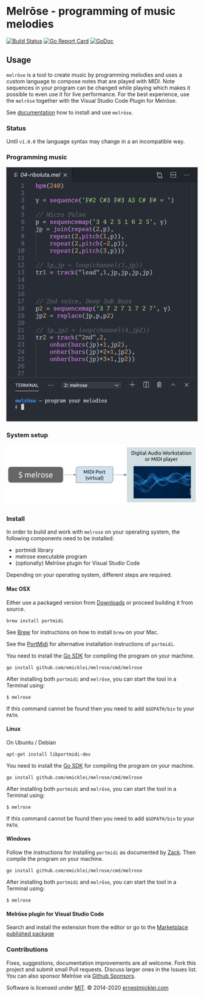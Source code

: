 # Melrōse - programming of music melodies

[![Build Status](https://travis-ci.org/emicklei/melrose.png)](https://travis-ci.org/emicklei/melrose)
[![Go Report Card](https://goreportcard.com/badge/github.com/emicklei/melrose)](https://goreportcard.com/report/github.com/emicklei/melrose)
[![GoDoc](https://godoc.org/github.com/emicklei/melrose?status.svg)](https://pkg.go.dev/github.com/emicklei/melrose?tab=doc)


## Usage

`melrōse` is a tool to create music by programming melodies and uses a custom language to compose notes that are played with MIDI.
Note sequences in your program can be changed while playing which makes it possible to even use it for live performance.
For the best experience, use the `melrōse` together with the Visual Studio Code Plugin for Melrōse.

See [documentation](https://emicklei.github.io/melrose/) how to install and use `melrōse`.

### Status

Until `v1.0.0` the language syntax may change in a an incompatible way.

### Programming music

![screenshot.png](docs/images/screenshot.png)

### System setup

![melrose-port-daw.png](docs/images/melrose-port-daw.png)

### Install

In order to build and work with `melrose` on your operating system, the following components need to be installed:

- portmidi library
- melrose executable program
- (optionally) Melrōse plugin for Visual Studio Code

Depending on your operating system, different steps are required.

#### Mac OSX

Either use a packaged version from [Downloads](https://emicklei.github.io/melrose/garageband.html) or proceed building it from source.

    brew install portmidi

See [Brew](https://brew.sh/) for instructions on how to install `brew` on your Mac.

See the [PortMidi](https://sourceforge.net/p/portmedia/wiki/portmidi/) for alternative installation instructions of `portmidi`.

You need to install the [Go SDK](https://golang.org/dl/) for compiling the program on your machine.

	go install github.com/emicklei/melrose/cmd/melrose

After installing both `portmidi` and `melrōse`, you can start the tool in a Terminal using:

	$ melrose

If this command cannot be found then you need to add `$GOPATH/bin` to your `PATH`.

#### Linux

On Ubuntu / Debian

	apt-get install libportmidi-dev

You need to install the [Go SDK](https://golang.org/dl/) for compiling the program on your machine.

	go install github.com/emicklei/melrose/cmd/melrose

After installing both `portmidi` and `melrōse`, you can start the tool in a Terminal using:

	$ melrose

If this command cannot be found then you need to add `$GOPATH/bin` to your `PATH`.

#### Windows

Follow the instructions for installing `portmidi` as documented by [Zack](https://schollz.com/blog/portmidi/).
Then compile the program on your machine.

	go install github.com/emicklei/melrose/cmd/melrose

After installing both `portmidi` and `melrōse`, you can start the tool in a Terminal using:

	$ melrose

#### Melrōse plugin for Visual Studio Code<a name="plugin"></a>

Search and install the extension from the editor or go to the [Marketplace published package](https://marketplace.visualstudio.com/items?itemName=EMicklei.melrose-for-vscode)


### Contributions

Fixes, suggestions, documentation improvements are all welcome.
Fork this project and submit small Pull requests. 
Discuss larger ones in the Issues list.
You can also sponsor Melrōse via [Github Sponsors](https://github.com/sponsors/emicklei).

Software is licensed under [MIT](LICENSE).
&copy; 2014-2020 [ernestmicklei.com](http://ernestmicklei.com)
